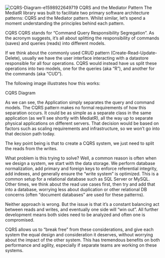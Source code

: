 ![CQRS-Diagram-e1598922649719](https://github.com/N1k0l1n/Cqrs/assets/97979235/ead0d403-79d0-4383-9d23-44a438d2fd97)
CQRS and the Mediator Pattern
The MediatR library was built to facilitate two primary software architecture patterns: CQRS and the Mediator pattern. Whilst similar, let’s spend a moment understanding the principles behind each pattern.

CQRS
CQRS stands for “Command Query Responsibility Segregation”. As the acronym suggests, it’s all about splitting the responsibility of commands (saves) and queries (reads) into different models.

If we think about the commonly used CRUD pattern (Create-Read-Update-Delete), usually we have the user interface interacting with a datastore responsible for all four operations. CQRS would instead have us split these operations into two models, one for the queries (aka “R”), and another for the commands (aka “CUD”).

The following image illustrates how this works:

CQRS Diagram

As we can see, the Application simply separates the query and command models. The CQRS pattern makes no formal requirements of how this separation occurs. It could be as simple as a separate class in the same application (as we’ll see shortly with MediatR), all the way up to separate physical applications on different servers. That decision would be based on factors such as scaling requirements and infrastructure, so we won’t go into that decision path today.

The key point being is that to create a CQRS system, we just need to split the reads from the writes.

What problem is this trying to solve?
Well, a common reason is often when we design a system, we start with the data storage. We perform database normalization, add primary and foreign keys to enforce referential integrity, add indexes, and generally ensure the “write system” is optimized. This is a common setup for a relational database such as SQL Server or MySQL. Other times, we think about the read use cases first, then try and add that into a database, worrying less about duplication or other relational DB concerns (often “document databases” are used for these patterns).

Neither approach is wrong. But the issue is that it’s a constant balancing act between reads and writes, and eventually one side will “win out”. All further development means both sides need to be analyzed and often one is compromised.

CQRS allows us to “break free” from these considerations, and give each system the equal design and consideration it deserves, without worrying about the impact of the other system. This has tremendous benefits on both performance and agility, especially if separate teams are working on these systems.
